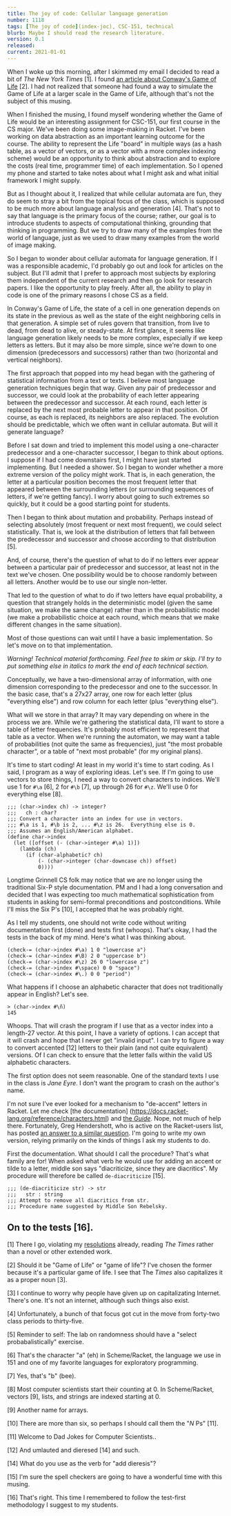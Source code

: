 ```yaml
---
title: The joy of code: Cellular language generation
number: 1118
tags: [The joy of code](index-joc), CSC-151, technical
blurb: Maybe I should read the research literature.
version: 0.1
released: 
current: 2021-01-01
---
```

When I woke up this morning, after I skimmed my email I decided to
read a bit of _The New York Times_ [1].  I found [an article about
Conway's Game of
Life](https://www.nytimes.com/2020/12/28/science/math-conway-game-of-life.html)
[2].  I had not realized that someone had found a way to simulate
the Game of Life at a larger scale in the Game of Life, although
that's not the subject of this musing.

When I finished the musing, I found myself wondering whether the
Game of Life would be an interesting assignment for CSC-151, our
first course in the CS major.  We've been doing some image-making
in Racket.  I've been working on data abstraction as an important
learning outcome for the course.  The ability to represent the Life
"board" in multiple ways (as a hash table, as a vector of vectors,
or as a vector with a more complex indexing scheme) would be an
opportunity to think about abstraction and to explore the costs
(real time, programmer time) of each implementation.  So I opened
my phone and started to take notes about what I might ask and what
initial framework I might supply.

But as I thought about it, I realized that while cellular automata
are fun, they do seem to stray a bit from the topical focus of the
class, which is supposed to be much more about language analysis
and generation [4].  That's not to say that language is the primary
focus of the course; rather, our goal is to introduce students to
aspects of computational thinking, grounding that thinking in
programming.  But we try to draw many of the examples from the world
of language, just as we used to draw many examples from the world
of image making.

So I began to wonder about cellular automata for language generation.
If I was a responsible academic, I'd probably go out and look for
articles on the subject.  But I'll admit that I prefer to approach
most subjects by exploring them independent of the current research
and then go look for research papers.  I like the opportunity to
play freely.  After all, the ability to play in code is one of the
primary reasons I chose CS as a field.

In Conway's Game of Life, the state of a cell in one generation
depends on its state in the previous as well as the state of the
eight neighboring cells in that generation.  A simple set of rules
govern that transition, from live to dead, from dead to alive, or
steady-state.  At first glance, it seems like language generation
likely needs to be more complex, especially if we keep letters as
letters.  But it may also be more simple, since we're down to one
dimension (predecessors and successors) rather than two (horizontal
and vertical neighbors).

The first approach that popped into my head began with the gathering
of statistical information from a text or texts.  I believe most
language generation techniques begin that way.  Given any pair of
predecessor and successor, we could look at the probability of each
letter appearing between the predecessor and successor.  At each
round, each letter is replaced by the next most probable letter to
appear in that position.  Of course, as each is replaced, its neighbors
are also replaced.  The evolution should be predictable, which we
often want in cellular automata.  But will it generate language?

Before I sat down and tried to implement this model using a one-character
predecessor and a one-character successor, I began to think about options.
I suppose if I had come downstairs first, I might have just started
implementing.  But I needed a shower.  So I began to wonder whether a
more extreme version of the policy might work.  That is, in each generation,
the letter at a particular position becomes the most frequent letter
that appeared between the surrounding letters (or surrounding sequences 
of letters, if we're getting fancy).  I worry about going to such extremes
so quickly, but it could be a good starting point for students.

Then I began to think about mutation and probability.  Perhaps instead
of selecting absolutely (most frequent or next most frequent), we could
select statistically.  That is, we look at the distribution of letters
that fall between the predecessor and successor and choose according
to that distribution [5].

And, of course, there's the question of what to do if no letters
ever appear between a particular pair of predecessor and successor,
at least not in the text we've chosen.  One possibility would be to
choose randomly between all letters.  Another would be to use our
single non-letter.

That led to the question of what to do if two letters have equal
probability, a question that strangely holds in the deterministic
model (given the same situation, we make the same change) rather
than in the probabilistic model (we make a probabilistic choice at
each round, which means that we make different changes in the same
situation).

Most of those questions can wait until I have a basic implementation.
So let's move on to that implementation.

*Warning!  Technical material forthcoming.  Feel free to skim or
skip.  I'll try to put something else in italics to mark the end
of each technical section.*

Conceptually, we have a two-dimensional array of information, with
one dimension corresponding to the predecessor and one to the
successor.  In the basic case, that's a 27x27 array, one row for
each letter (plus "everything else") and row column for each letter
(plus "everything else").  

What will we store in that array?  It may vary depending on where in
the process we are.  While we're gathering the statistical data, I'll
want to store a table of letter frequencies.  It's probably most
efficient to represent that table as a vector.  When we're running
the automaton, we may want a table of probabilities (not quite the
same as frequencies), just "the most probable character", or a table
of "next most probable" (for my original plans).

It's time to start coding!  At least in my world it's time to start
coding.  As I said, I program as a way of exploring ideas.  Let's see.
If I'm going to use vectors to store things, I need a way to convert
characters to indices.  We'll use 1 for `#\a` [6], 2 for `#\b` [7],
up through 26 for `#\z`.  We'll use 0 for everything else [8].

```racket
;;; (char->index ch) -> integer?
;;;   ch : char?
;;; Convert a character into an index for use in vectors.
;;; #\a is 1, #\b is 2, ... #\z is 26.  Everything else is 0.
;;; Assumes an English/American alphabet.
(define char->index
  (let ([offset (- (char->integer #\a) 1)])
    (lambda (ch)
      (if (char-alphabetic? ch)
          (- (char->integer (char-downcase ch)) offset)
          0))))
```

Longtime Grinnell CS folk may notice that we are no longer using
the traditional Six-P style documentation.  PM and I had a long conversation
and decided that I was expecting too much mathematical sophistication from
students in asking for semi-formal preconditions and postconditions.  While
I'll miss the Six P's [10], I accepted that he was probably right.

As I tell my students, one should not write code without writing
documentation first (done) and tests first (whoops).  That's okay,
I had the tests in the back of my mind.  Here's what I was thinking
about.

```racket
(check-= (char->index #\a) 1 0 "lowercase a")
(check-= (char->index #\B) 2 0 "uppercase b")
(check-= (char->index #\z) 26 0 "lowercase z")
(check-= (char->index #\space) 0 0 "space")
(check-= (char->index #\.) 0 0 "period")
```

What happens if I choose an alphabetic character that does not traditionally
appear in English?  Let's see.

```racket
> (char->index #\ñ)
145
```

Whoops.  That will crash the program if I use that as a vector index
into a length-27 vector.  At this point, I have a variety of options.
I can accept that it will crash and hope that I never get "invalid
input".  I can try to figure a way to convert accented [12] letters
to their plain (and not quite equivalent) versions.  Of I can check
to ensure that the letter falls within the valid US alphabetic
characters.

The first option does not seem reasonable.  One of the standard texts
I use in the class is _Jane Eyre_.  I don't want the program to crash
on the author's name.  

I'm not sure I've ever looked for a mechanism to "de-accent" letters
in Racket.  Let me check [the documentation]
(https://docs.racket-lang.org/reference/characters.html) and [the
_Guide_](https://docs.racket-lang.org/reference/characters.html).
Nope, not much of help there.  Fortunately, Greg Hendershott, who
is active on the Racket-users list, has posted [an answer to a
similar
question](https://stackoverflow.com/questions/51633087/how-to-remove-accents-from-a-string-in-racket).
I'm going to write my own version, relying primarily on the kinds of
things I ask my students to do.

First the documentation.  What should I call the procedure?  That's
what family are for!  When asked what verb he would use for adding
an accent or tilde to a letter, middle son says "diacriticize, since
they are diacritics".  My procedure will therefore be called
`de-diacriticize` [15].

```racket
;;; (de-diacriticize str) -> str
;;;   str : string
;;; Attempt to remove all diacritics from str.
;;; Procedure name suggested by Middle Son Rebelsky.
```

On to the tests [16].  
---

[1] There I go, violating my [resolutions](new-years-resolutions-2020-12-31)
already, reading _The Times_ rather than a novel or other extended work.

[2] Should it be "Game of Life" or "game of life"?  I've chosen the former
because it's a particular game of life.  I see that The _Times_ also
capitalizes it as a proper noun [3].

[3] I continue to worry why people have given up on capitalizating
Internet.  There's one.  It's not an internet, although such things
also exist.

[4] Unfortunately, a bunch of that focus got cut in the move from
forty-two class periods to thirty-five.

[5] Reminder to self: The lab on randomness should have a "select
probabalistically" exercise.

[6] That's the character "a" (eh) in Scheme/Racket, the language we
use in 151 and one of my favorite languages for exploratory programming.

[7] Yes, that's "b" (bee).

[8] Most computer scientists start their counting at 0.  In Scheme/Racket,
vectors [9], lists, and strings are indexed starting at 0.

[9] Another name for arrays.

[10] There are more than six, so perhaps I should call them the "*N* Ps"
[11]. 

[11] Welcome to Dad Jokes for Computer Scientists..

[12] And umlauted and dieresed [14] and such.

[14] What do you use as the verb for "add dieresis"?

[15] I'm sure the spell checkers are going to have a wonderful time
with this musing.

[16] That's right.  This time I remembered to follow the test-first
methodology I suggest to my students.


